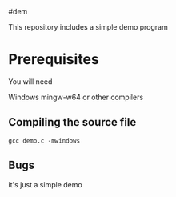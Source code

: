 #dem

This repository includes a simple demo program

# Prerequisites

You will need

Windows 
mingw-w64 or other compilers

## Compiling the source file

    gcc demo.c -mwindows

## Bugs

it's just a simple demo

